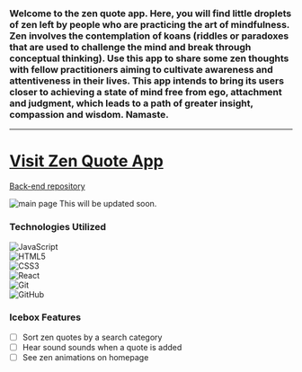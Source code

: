 
### Welcome to the zen quote app. Here, you will find little droplets of zen left by people who are practicing the art of mindfulness. Zen involves the contemplation of koans (riddles or paradoxes that are used to challenge the mind and break through conceptual thinking). Use this app to share some zen thoughts with fellow practitioners aiming to cultivate awareness and attentiveness in their lives. This app intends to bring its users closer to achieving a state of mind free from ego, attachment and judgment, which leads to a path of greater insight, compassion and wisdom. Namaste.
---

# [Visit Zen Quote App](https://zen-quote-app.netlify.app)


[Back-end repository](https://zen-quote-app.netlify.app)


![main page]() This will be updated soon.


### Technologies Utilized
![JavaScript](https://img.shields.io/badge/javascript-%23323330.svg?style=for-the-badge&logo=javascript&logoColor=%23F7DF1E)<br/>
![HTML5](https://img.shields.io/badge/html5-%23E34F26.svg?style=for-the-badge&logo=html5&logoColor=white)<br />
![CSS3](https://img.shields.io/badge/css3-%231572B6.svg?style=for-the-badge&logo=css3&logoColor=white)<br />
![React](https://img.shields.io/badge/react-%2320232a.svg?style=for-the-badge&logo=react&logoColor=%2361DAFB)<br />
![Git](https://img.shields.io/badge/git-%23F05033.svg?style=for-the-badge&logo=git&logoColor=white)<br />
![GitHub](https://img.shields.io/badge/github-%23121011.svg?style=for-the-badge&logo=github&logoColor=white)<br />


### Icebox Features
- [ ] Sort zen quotes by a search category
- [ ] Hear sound sounds when a quote is added
- [ ] See zen animations on homepage
